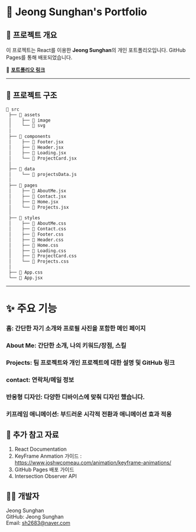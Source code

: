 # 🌟 Jeong Sunghan's Portfolio

## 📝 프로젝트 개요
이 프로젝트는 React를 이용한 **Jeong Sunghan**의 개인 포트폴리오입니다. GitHub Pages를 통해 배포되었습니다.

🔗 **[포트폴리오 링크](https://jeongsunghan.github.io/)**

---

## 📂 프로젝트 구조
```bash
📂 src
 ├── 📂 assets
 │    ├── 📂 image
 │    └── 📂 svg
 │
 ├── 📂 components
 │    ├── 📄 Footer.jsx
 │    ├── 📄 Header.jsx
 │    ├── 📄 Loading.jsx
 │    └── 📄 ProjectCard.jsx
 │
 ├── 📂 data
 │    └── 📄 projectsData.js
 │
 ├── 📂 pages
 │    ├── 📄 AboutMe.jsx
 │    ├── 📄 Contact.jsx
 │    ├── 📄 Home.jsx
 │    └── 📄 Projects.jsx
 │
 ├── 📂 styles
 │    ├── 📄 AboutMe.css
 │    ├── 📄 Contact.css
 │    ├── 📄 Footer.css
 │    ├── 📄 Header.css
 │    ├── 📄 Home.css
 │    ├── 📄 Loading.css
 │    ├── 📄 ProjectCard.css
 │    └── 📄 Projects.css
 │
 ├── 📄 App.css
 └── 📄 App.jsx
```

---
# ✨ 주요 기능
### 홈: 간단한 자기 소개와 프로필 사진을 포함한 메인 페이지 <br/>
### About Me: 간단한 소개, 나의 키워드/장점, 스킬 <br/>
### Projects: 팀 프로젝트와 개인 프로젝트에 대한 설명 및 GitHub 링크 <br/>
### contact: 연락처/메일 정보 <br/>
### 반응형 디자인: 다양한 디바이스에 맞춰 디자인 했습니다. <br/>
### 키프레임 애니메이션: 부드러운 시각적 전환과 애니메이션 효과 적용 <br/>

## 🔗 추가 참고 자료
1. React Documentation <br/>
2. KeyFrame Anmation 가이드 : https://www.joshwcomeau.com/animation/keyframe-animations/ <br/>
3. GitHub Pages 배포 가이드 <br/>
4. Intersection Observer API <br/>

## 👨‍💻 개발자
Jeong Sunghan<br/>
GitHub: Jeong Sunghan<br/>
Email: sh2683@naver.com<br/>
